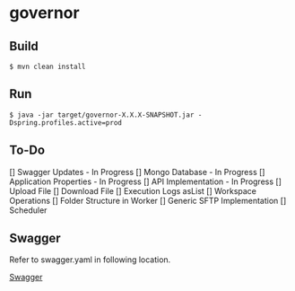 # governor



## Build

```
$ mvn clean install
```

## Run

```
$ java -jar target/governor-X.X.X-SNAPSHOT.jar -Dspring.profiles.active=prod
```

## To-Do

[] Swagger Updates - In Progress
[] Mongo Database - In Progress
[] Application Properties - In Progress
[] API Implementation - In Progress
[] Upload File
[] Download File
[] Execution Logs asList 
[] Workspace Operations
[] Folder Structure in Worker
[] Generic SFTP Implementation
[] Scheduler


## Swagger

Refer to swagger.yaml in following location.

[Swagger](https://github.com/ravivamsi/governor/blob/master/swagger.yaml)
